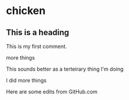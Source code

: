 # chicken

## This is a heading

This is my first comment.

more things

This sounds better as a terteirary thing I'm doing

I did more things

Here are some edits from GitHub.com
